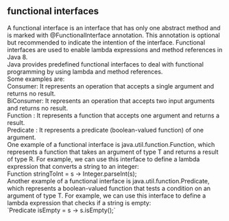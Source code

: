 ## functional interfaces

<div>
<div>
A functional interface is an interface that has only one abstract method and is marked with @FunctionalInterface annotation. This annotation is optional but recommended to indicate the intention of the interface. 
Functional interfaces are used to enable lambda expressions and method references in Java 8.
</div>
<div>
Java provides predefined functional interfaces to deal with functional programming by using lambda and method references.  <br>
Some examples are: <br>
Consumer<T>: It represents an operation that accepts a single argument and returns no result. <br>
BiConsumer<T,U>: It represents an operation that accepts two input arguments and returns no result. <br>
Function <T,R>: It represents a function that accepts one argument and returns a result. <br>
Predicate <T>: It represents a predicate (boolean-valued function) of one argument. <br>
</div>

<div>
One example of a functional interface is java.util.function.Function<T, R>, which represents a function that takes an argument of type T and returns a result of type R. For example, we can use this interface to define a lambda expression that converts a string to an integer:<br>
Function<String, Integer> stringToInt = s -> Integer.parseInt(s);
</div>

<div>
Another example of a functional interface is java.util.function.Predicate<T>, which represents a boolean-valued function that tests a condition on an argument of type T. For example, we can use this interface to define a lambda expression that checks if a string is empty:<br>
`Predicate<String> isEmpty = s -> s.isEmpty();`
</div>
</div>
